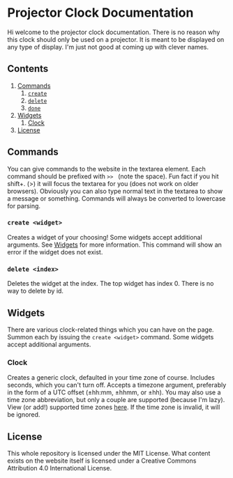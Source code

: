 # Projector Clock Documentation
Hi welcome to the projector clock documentation. There is no reason why this clock should only be used on a projector. It is meant to be displayed on any type of display. I'm just not good at coming up with clever names.

## Contents
1. [Commands](#commands)
    1. [`create`](#create)
    2. [`delete`](#delete)
    3. [`done`](#done)
2. [Widgets](#widgets)
    1. [Clock](#clock)
3. [License](#license)

## Commands
You can give commands to the website in the textarea element. Each command should be prefixed with `>> ` (note the space). Fun fact if you hit shift+. (>) it will focus the textarea for you (does not work on older browsers). Obviously you can also type normal text in the textarea to show a message or something. Commands will always be converted to lowercase for parsing.

### `create <widget>`
Creates a widget of your choosing! Some widgets accept additional arguments. See [Widgets](#widgets) for more information. This command will show an error if the widget does not exist.

### `delete <index>`
Deletes the widget at the index. The top widget has index 0. There is no way to delete by id.

## Widgets
There are various clock-related things which you can have on the page. Summon each by issuing the `create <widget>` command. Some widgets accept additional arguments.

### Clock
Creates a generic clock, defaulted in your time zone of course. Includes seconds, which you can't turn off. Accepts a timezone argument, preferably in the form of a UTC offset (±hh:mm, ±hhmm, or ±hh). You may also use a time zone abbreviation, but only a couple are supported (because I'm lazy). View (or add!) supported time zones [here](assets/tzAbbrs.js). If the time zone is invalid, it will be ignored.

## License
This whole repository is licensed under the MIT License. What content exists on the website itself is licensed under a Creative Commons Attribution 4.0 International License.
